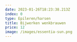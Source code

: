 ```yaml
---
date: 2023-01-26T18:23:38.213Z
index: 0
type: Epileren/harsen
title: Bijwerken wenkbrauwen
price: 12
image: /images/essentia-sun.png
---
```

